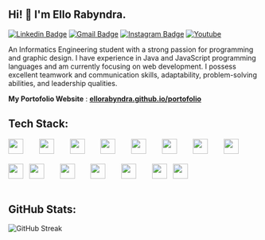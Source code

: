 ## Hi! 👋 I'm Ello Rabyndra.

[![Linkedin Badge](https://img.shields.io/badge/-LinkedIn-blue?style=flat-square&logo=Linkedin&logoColor=white&link=https://linkedin.com/in/ello-rabyndra/)](https://linkedin.com/in/ello-rabyndra/)
[![Gmail Badge](https://img.shields.io/badge/-Gmail-d14836?style=flat-square&logo=Gmail&logoColor=white&link=mailto:ellorabyndra123@gmail.com)](mailto:ellorabyndra123@gmail.com)
[![Instagram Badge](https://img.shields.io/badge/-Instagram-e4405f?style=flat-square&logo=Instagram&logoColor=white&link=https://www.instagram.com/ellorabyndra/)](https://www.instagram.com/ellorabyndra/)
[![Youtube](https://img.shields.io/badge/-Youtube-ed3d26?style=flat-square&logo=Youtube&logoColor=white&link=https://www.youtube.com/@ElloRabyndra)](https://www.youtube.com/@ElloRabyndra)


An Informatics Engineering student with a strong passion for programming and graphic design. I have experience in Java and JavaScript programming languages and am currently focusing on web development. I possess excellent teamwork and communication skills, adaptability, problem-solving abilities, and leadership qualities.


 **My Portofolio Website** : [**ellorabyndra.github.io/portofolio**](https://ellorabyndra.github.io/portofolioV2/)

## Tech Stack:

<p align="left">
  <img src="https://cdn.jsdelivr.net/gh/devicons/devicon/icons/html5/html5-original.svg" width="30px" style="margin-right: 20px; margin-bottom: 20px;"/>
  &nbsp;
  <img src="https://cdn.jsdelivr.net/gh/devicons/devicon/icons/css3/css3-original.svg" width="30px" style="margin-right: 20px; margin-bottom: 20px;"/>
  &nbsp;
  <img src="https://cdn.jsdelivr.net/gh/devicons/devicon/icons/javascript/javascript-original.svg" width="30px" style="margin-right: 20px; margin-bottom: 20px;"/>
  &nbsp;
  <img src="https://cdn.jsdelivr.net/gh/devicons/devicon/icons/java/java-original.svg" width="30px" style="margin-right: 20px; margin-bottom: 20px;"/>
  &nbsp;
  <img src="https://cdn.jsdelivr.net/gh/devicons/devicon/icons/php/php-original.svg" width="30px" style="margin-right: 20px; margin-bottom: 20px;"/>
  &nbsp;
  <img src="https://cdn.jsdelivr.net/gh/devicons/devicon/icons/mysql/mysql-original.svg" width="30px" style="margin-right: 20px; margin-bottom: 20px;"/>
  &nbsp;
  <img src="https://cdn.jsdelivr.net/gh/devicons/devicon/icons/react/react-original.svg" width="30px" style="margin-right: 20px; margin-bottom: 20px;"/>
  &nbsp;
  <img src="https://cdn.jsdelivr.net/gh/devicons/devicon/icons/nodejs/nodejs-original.svg" width="30px" style="margin-right: 20px; margin-bottom: 20px;"/>
  &nbsp;
  <img src="https://img.shields.io/badge/-404D59?style=flat&logo=express&logoColor=white" height="30px"/>
  &nbsp;
  <img src="https://cdn.jsdelivr.net/gh/devicons/devicon/icons/git/git-original.svg" width="30px" style="margin-right: 20px; margin-bottom: 20px;"/>
  &nbsp;
  <img src="https://cdn.jsdelivr.net/gh/devicons/devicon/icons/mysql/mysql-original.svg" width="30px" style="margin-right: 20px; margin-bottom: 20px;"/>
  &nbsp;
  <img src="https://cdn.jsdelivr.net/gh/devicons/devicon/icons/react/react-original.svg" width="30px" style="margin-right: 20px; margin-bottom: 20px;"/>
  &nbsp;
  <img src="https://cdn.jsdelivr.net/gh/devicons/devicon/icons/nodejs/nodejs-original.svg" width="30px" style="margin-right: 20px; margin-bottom: 20px;"/>
  &nbsp;
  <img src="https://img.shields.io/badge/-404D59?style=flat&logo=express&logoColor=white" height="30px"/>
  &nbsp;
  <img src="https://cdn.jsdelivr.net/gh/devicons/devicon/icons/git/git-original.svg" width="30px" style="margin-right: 20px; margin-bottom: 20px;"/>
  &nbsp;
</p>

## GitHub Stats:

![GitHub Streak](https://nirzak-streak-stats.vercel.app/?user=ElloRabyndra&theme=dark&hide_border=false)
